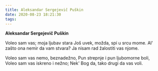 ```yaml
---
title: Aleksandar Sergejevič Puškin
date: 2020-08-23 18:21:30
tags:
---
```


**Aleksandar Sergejevič Puškin**

Voleo sam vas; moja ljubav stara
Još uvek, možda, spi u srcu mome.
Al' zašto ona nemir da vam stvara?
Ja nisam rad žalostiti vas njome.

Voleo sam vas nemo, beznadežno,
Pun strepnje i pun ljubomorne boli,
Voleo sam vas iskreno i nežno;
Nek' Bog da, tako drugi da vas voli.

